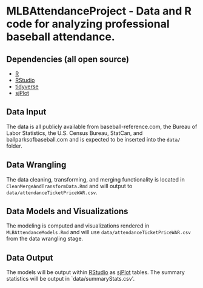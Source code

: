 MLBAttendanceProject - Data and R code for analyzing professional baseball attendance. 
================================

Dependencies (all open source)
--------------------------
- [R](https://www.r-project.org/)
- [RStudio](https://www.rstudio.com/)
- [tidyverse](https://www.tidyverse.org/)
- [sjPlot](https://github.com/strengejacke/sjPlot/)

Data Input
--------------------------
The data is all publicly available from baseball-reference.com, the Bureau of Labor Statistics, the U.S. Census Bureau, StatCan, and ballparksofbaseball.com and is expected to be inserted into the `data/` folder. 

Data Wrangling
--------------------------
The data cleaning, transforming, and merging functionality is located in `CleanMergeAndTransformData.Rmd` and will output to `data/attendanceTicketPriceWAR.csv`.

Data Models and Visualizations
--------------------------
The modeling is computed and visualizations rendered in `MLBAttendanceModels.Rmd` and will use `data/attendanceTicketPriceWAR.csv` from the data wrangling stage.

Data Output
--------------------------
The models will be output within [RStudio](https://www.rstudio.com/) as [sjPlot](https://github.com/strengejacke/sjPlot/) tables. The summary statistics will be output in `data/summaryStats.csv'. 

